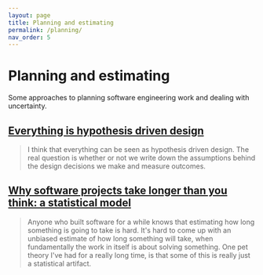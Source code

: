 ```yaml
---
layout: page
title: Planning and estimating
permalink: /planning/
nav_order: 5
---
```


# Planning and estimating

Some approaches to planning software engineering work and dealing with uncertainty.

## [Everything is hypothesis driven design](https://www.hollidazed.co.uk/2015/07/16/everything-is-hypothesis-driven-design/)

> I think that everything can be seen as hypothesis driven design. The real question is whether or not we write down the assumptions behind the design decisions we make and measure outcomes.

## [Why software projects take longer than you think: a statistical model](https://erikbern.com/2019/04/15/why-software-projects-take-longer-than-you-think-a-statistical-model.html)

> Anyone who built software for a while knows that estimating how long something is going to take is hard. It's hard to come up with an unbiased estimate of how long something will take, when fundamentally the work in itself is about solving something. One pet theory I've had for a really long time, is that some of this is really just a statistical artifact.
